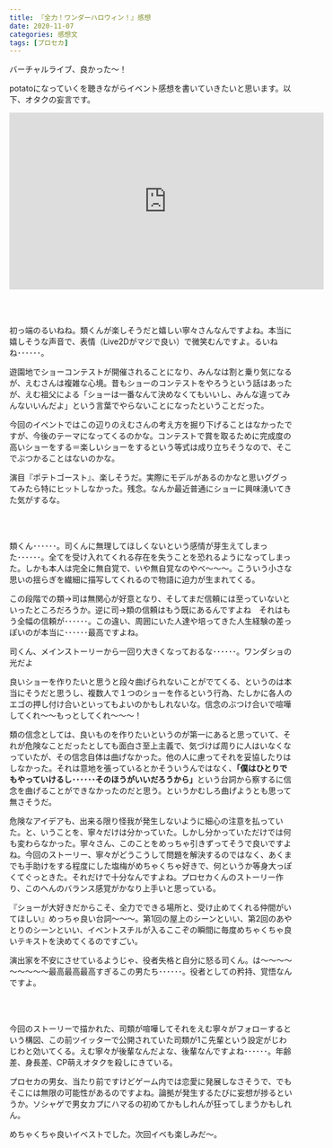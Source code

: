 ```yaml
---
title: 『全力！ワンダーハロウィン！』感想
date: 2020-11-07
categories: 感想文
tags: [プロセカ]
---
```


バーチャルライブ、良かった～！

potatoになっていくを聴きながらイベント感想を書いていきたいと思います。以下、オタクの妄言です。

<iframe width="560" height="315" src="https://www.youtube.com/embed/Dun11cIEo9s" frameborder="0" allow="accelerometer; autoplay; clipboard-write; encrypted-media; gyroscope; picture-in-picture" allowfullscreen></iframe>

<br><br>

初っ端のるいねね。類くんが楽しそうだと嬉しい寧々さんなんですよね。本当に嬉しそうな声音で、表情（Live2Dがマジで良い）で微笑むんですよ。るいねね･･････。

遊園地でショーコンテストが開催されることになり、みんなは割と乗り気になるが、えむさんは複雑な心境。昔もショーのコンテストをやろうという話はあったが、えむ祖父による「ショーは一番なんて決めなくてもいいし、みんな違ってみんないいんだよ」という言葉でやらないことになったということだった。

今回のイベントではこの辺りのえむさんの考え方を掘り下げることはなかったですが、今後のテーマになってくるのかな。コンテストで賞を取るために完成度の高いショーをする＝楽しいショーをするという等式は成り立ちそうなので、そこでぶつかることはないのかな。

演目『ポテトゴースト』、楽しそうだ。実際にモデルがあるのかなと思いググってみたら特にヒットしなかった。残念。なんか最近普通にショーに興味湧いてきた気がするな。

<br><br>

類くん･･････。司くんに無理してほしくないという感情が芽生えてしまった･･････。全てを受け入れてくれる存在を失うことを恐れるようになってしまった。しかも本人は完全に無自覚で、いや無自覚なのやべ～～～。こういう小さな思いの揺らぎを繊細に描写してくれるので物語に迫力が生まれてくる。

この段階での類→司は無関心が好意となり、そしてまだ信頼には至っていないといったところだろうか。逆に司→類の信頼はもう既にあるんですよね　それはもう全幅の信頼が･･････。この違い、周囲にいた人達や培ってきた人生経験の差っぽいのが本当に･･････最高ですよね。


司くん、メインストーリーから一回り大きくなっておるな･･････。ワンダショの光だよ




良いショーを作りたいと思うと段々曲げられないことがでてくる、というのは本当にそうだと思うし、複数人で１つのショーを作るという行為、たしかに各人のエゴの押し付け合いといってもよいのかもしれないな。信念のぶつけ合いで喧嘩してくれ～～もっとしてくれ～～～！

類の信念としては、良いものを作りたいというのが第一にあると思っていて、それが危険なことだったとしても面白さ至上主義で、気づけば周りに人はいなくなっていたが、その信念自体は曲げなかった。他の人に慮ってそれを妥協したりはしなかった。それは意地を張っているとかそういうんではなく、<b>「僕はひとりでもやっていけるし･･････そのほうがいいだろうから」</b>という台詞から察するに信念を曲げることができなかったのだと思う。というかむしろ曲げようとも思って無さそうだ。

危険なアイデアも、出来る限り怪我が発生しないように細心の注意を払っていた。と、いうことを、寧々だけは分かっていた。しかし分かっていただけでは何も変わらなかった。寧々さん、このことをめっちゃ引きずってそうで良いですよね。今回のストーリー、寧々がどうこうして問題を解決するのではなく、あくまでも手助けをする程度にした塩梅がめちゃくちゃ好きで、何というか等身大っぽくてぐっときた。それだけで十分なんですよね。プロセカくんのストーリー作り、このへんのバランス感覚がかなり上手いと思っている。


『ショーが大好きだからこそ、全力でできる場所と、受け止めてくれる仲間がいてほしい』めっちゃ良い台詞～～～。第1回の屋上のシーンといい、第2回のあやとりのシーンといい、イベントスチルが入るここぞの瞬間に毎度めちゃくちゃ良いテキストを決めてくるのですごい。

演出家を不安にさせているようじゃ、役者失格と自分に怒る司くん。は～～～～～～～～～最高最高最高すぎるこの男たち･･････。役者としての矜持、覚悟なんですよ。

<br><br>

今回のストーリーで描かれた、司類が喧嘩してそれをえむ寧々がフォローするという構図、この前ツイッターで公開されていた司類が1こ先輩という設定がじわじわと効いてくる。えむ寧々が後輩なんだよな、後輩なんですよね･･････。年齢差、身長差、CP萌えオタクを殺しにきている。

プロセカの男女、当たり前ですけどゲーム内では恋愛に発展しなさそうで、でもそこには無限の可能性があるのですよね。論拠が発生するたびに妄想が捗るというか。ソシャゲで男女カプにハマるの初めてかもしれんが狂ってしまうかもしれん。

めちゃくちゃ良いイベストでした。次回イベも楽しみだ～。

